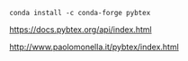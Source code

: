 ```
conda install -c conda-forge pybtex
```

https://docs.pybtex.org/api/index.html

http://www.paolomonella.it/pybtex/index.html